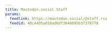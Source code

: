```yaml
---
title: Mastodon.social Staff
params:
  feedlink: https://mastodon.social/@staff.rss
  feedid: 48c4405a018ad6df3046095b3f378778
---
```

